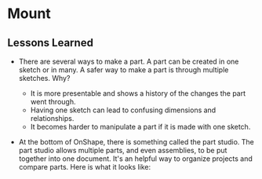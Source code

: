 # Mount

## Lessons Learned

* There are several ways to make a part. A part can be created in one sketch or in many. A safer way to make a part is through multiple sketches. Why?

  - It is more presentable and shows a history of the changes the part went through.
  - Having one sketch can lead to confusing dimensions and relationships. 
  - It becomes harder to manipulate a part if it is made with one sketch. 
  
* At the bottom of OnShape, there is something called the part studio. The part studio allows multiple parts, and even assemblies, to be put together into one document. It's an helpful way to organize projects and compare parts. Here is what it looks like:

